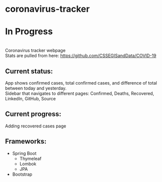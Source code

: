 # coronavirus-tracker
 
# In Progress
<br> Coronavirus tracker webpage 
<br> Stats are pulled from here: https://github.com/CSSEGISandData/COVID-19

## Current status:
App shows confirmed cases, total confirmed cases, and difference of total between today and yesterday.
<br> Sidebar that navigates to different pages: Confirmed, Deaths, Recovered, LinkedIn, GitHub, Source
## Current progress:
 Adding recovered cases page
## Frameworks:
* Spring Boot
  * Thymeleaf
  * Lombok
  * JPA
* Bootstrap
